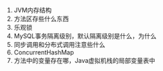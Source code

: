1. JVM内存结构
1. 方法区存些什么东西
1. 乐观锁
1. MySQL事务隔离级别，默认隔离级别是什么，为什么
1. 同步调用和分布式调用注意些什么
1. ConcurrentHashMap
1. 方法中的变量存在哪，Java虚拟机栈的局部变量表中